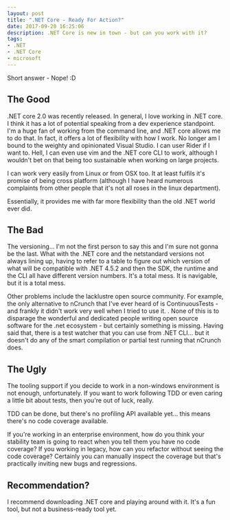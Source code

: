```yaml
---
layout: post
title: ".NET Core - Ready For Action?"
date: 2017-09-20 16:25:06
description: .NET Core is new in town - but can you work with it?
tags: 
- .NET
- .NET Core
- microsoft
---
```

Short answer - Nope! :D

The Good
--------

.NET core 2.0 was recently released. In general, I love working in .NET core. I think it has a lot of potential speaking from a dev experience standpoint. I'm a huge fan of working from the command line, and .NET core allows me to do that. In fact, it offers a lot of flexibility with how I work. No longer am I bound to the weighty and opinionated Visual Studio. I can user Rider if I want to. Hell, I can even use vim and the .NET core CLI to work, although I wouldn't bet on that being too sustainable when working on large projects.

I can work very easily from Linux or from OSX too. It at least fulfils it's promise of being cross platform (although I have heard numerous complaints from other people that it's not all roses in the linux department).

Essentially, it provides me with far more flexibility than the old .NET world ever did.

The Bad
-------

The versioning... I'm not the first person to say this and I'm sure not gonna be the last. What with the .NET core and the netstandard versions not always lining up, having to refer to a table to figure out which version of what will be compatible with .NET 4.5.2 and then the SDK, the runtime and the CLI all have different version numbers. It's a total mess. It is navigable, but it is a total mess.

Other problems include the lacklustre open source community. For example, the only alternative to nCrunch that I've ever heard of is ContinuousTests - and frankly it didn't work very well when I tried to use it. . None of this is to disparage the wonderful and dedicated people writing open source software for the .net ecosystem - but certainly something is missing. Having said that, there is a test watcher that you can use from .NET CLI... but it doesn't do any of the smart compilation or partial test running that nCrunch does.

The Ugly
--------

The tooling support if you decide to work in a non-windows environment is not enough, unfortunately. If you want to work following TDD or even caring a little bit about tests, then you're out of luck, really.

TDD can be done, but there's no profiling API available yet... this means there's no code coverage available.

If you're working in an enterprise environment, how do you think your stability team is going to react when you tell them you have no code coverage? If you working in legacy, how can you refactor without seeing the code coverage? Certainly you can manually inspect the coverage but that's practically inviting new bugs and regressions.

Recommendation?
---------------

I recommend downloading .NET core and playing around with it. It's a fun tool, but not a business-ready tool yet.
